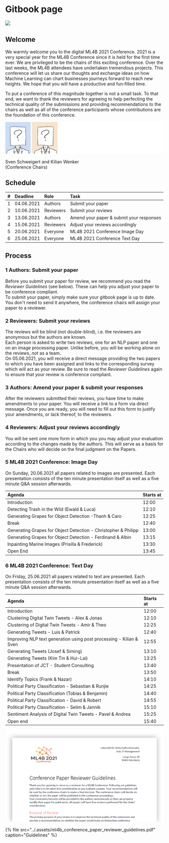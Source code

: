 # Gitbook page

![](.assets/pattern.png)

## Welcome

We warmly welcome you to the digital ML4B 2021 Conference. 2021 is a very special year for the ML4B Conference since it is held for the first time ever. We are privileged to be the chairs of this exciting conference. Over the last weeks, the ML4B attendees have undertaken tremendous projects. This conference will let us share our thoughts and exchange ideas on how Machine Learning can chart businesses journeys forward to reach new heights. We hope that you will have a productive and fun‐filled time.

To put a conference of this magnitude together is not a small task. To that end, we want to thank the reviewers for agreeing to help perfecting the technical quality of the submissions and providing recommendations to the chairs as well as all of the conference participants whose contributions are the foundation of this conference.

![](.assets/chairs.png)

Sven Schweigert and Kilian Wenker   
\(Conference Chairs\)

## Schedule

| \# | Deadline | Role | Task |
| :--- | :--- | :--- | :--- |
| 1 | 04.06.2021 | Authors | Submit your paper |
| 2 | 10.06.2021 | Reviewers | Submit your reviews |
| 3 | 13.06.2021 | Authors | Amend your paper & submit your responses |
| 4 | 15.06.2021 | Reviewers | Adjust your reviews accordingly |
| 5 | 20.06.2021 | Everyone | ML4B 2021 Conference Image Day |
| 6 | 25.06.2021 | Everyone | ML4B 2021 Conference Text Day |

## Process

### 1 Authors: Submit your paper  

Before you submit your paper for review, we recommend you read the _Reviewer Guidelines_ \(see below\). These can help you adjust your paper to be conference compliant.  
To submit your paper, simply make sure your gitbook page is up to date. You don't need to send it anywhere, the conference chairs will assign your paper to a reviewer. 

### 2 Reviewers: Submit your reviews

The reviews will be blind \(not double-blind\), i.e. the reviewers are anonymous but the authors are known.  
Each person is asked to write two reviews, one for an NLP paper and one on an image processing paper. Unlike before, you will be  working alone on the reviews, _not_ as a team.   
On 05.06.2021, you will receive a direct message providing the two papers to which you have been assigned and links to the corresponding survey which will act as your review. Be sure to read the _Reviewer Guidelines_ again to ensure that your review is conference compliant.

### 3 Authors: Amend your paper & submit your responses

After the reviewers submitted their reviews, you have time to make amendments to your paper. You will receive a link to a form via direct message. Once you are ready, you will need to fill out this form to justify your amendments, or lack thereof, to the reviewers.

### 4 Reviewers: Adjust your reviews accordingly

You will be sent one more form in which you you may adjust your evaluation according to the changes made by the authors. This will serve as a basis for the Chairs who will decide on the final judgment on the Papers.

### 5 ML4B 2021 Conference: Image Day

On Sunday, 20.06.2021 all papers related to images are presented. Each presentation consists of the ten minute presentation itself as well as a five minute Q&A session afterwards.

| Agenda | Starts at |
| :--- | :--- |
| Introduction | 12:00 |
| Detecting Trash in the Wild \(Ewald & Luca\) | 12:10 |
| Generating Grapes for Object Detection -Thanh & Caro | 12:25 |
| Break | 12:40 |
| Generating Grapes for Object Detection - Christopher & Philipp | 13:00 |
| Generating Grapes for Object Detection - Ferdinand & Albin | 13:15 |
| Inpainting Marine Images \(Prisilla & Frederick\) | 13:30 |
| Open End | 13:45 |

### 6 ML4B 2021 Conference: Text Day

On Friday, 25.06.2021 all papers related to text are presented. Each presentation consists of the ten minute presentation itself as well as a five minute Q&A session afterwards.

| Agenda | Starts at |
| :--- | :--- |
| Introduction | 12:00 |
| Clustering Digital Twin Tweets - Alex & Jonas | 12:10 |
| Clustering of Digital Twin Tweets - Amir & Theo | 12:25 |
| Generating Tweets - Luis & Patrick | 12:40 |
| Improving NLP text generation using post processing - Kilian & Sven | 12:55 |
| Generating Tweets \(Josef & Siming\) | 13:10 |
| Generating Tweets \(Kim Tin & Hui-Lai\) | 13:25 |
| Presentation of JCT - Student Consulting | 13:40 |
| Break | 13:50 |
| Identify Topics \(Frank & Nazar\) | 14:10 |
| Political Party Classification - Sebastian & Runjie | 14:25 |
| Political Party Classification \(Tobias & Benjamin\) | 14:40 |
| Political Party Classification - David & Robert | 14:55 |
| Political Party Classification - Selim & Jannik | 15:10 |
| Sentiment Analysis of Digital Twin Tweets - Pavel & Andrea | 15:25 |
| Open end | 15:40 |



![](.assets/guidelines_preview.png)



{% file src="../.assets/ml4b\_conference\_paper\_reviewer\_guidelines.pdf" caption="Guidelines" %}
